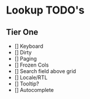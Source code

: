 # Lookup TODO's

## Tier One

- [] Keyboard
- [] Dirty
- [] Paging
- [] Frozen Cols
- [] Search field above grid
- [] Locale/RTL
- [] Tooltip?
- [] Autocomplete

